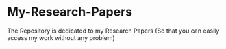 # My-Research-Papers
The Repository is dedicated to my Research Papers (So that you can easily access my work without any problem)
